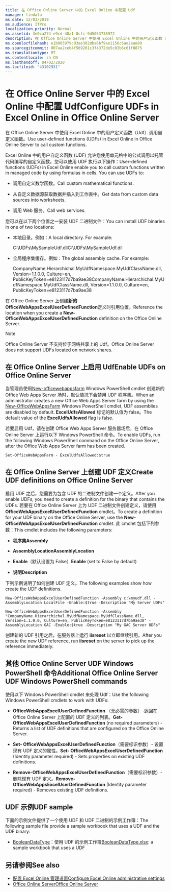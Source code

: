 ```yaml
---
title: 在 Office Online Server 中的 Excel Online 中配置 Udf
manager: lindalu
ms.date: 12/03/2019
ms.audience: ITPro
localization_priority: Normal
ms.assetid: 3e0ca274-e9cd-48a1-8cfc-9d5053738972
description: 在 Office Online Server 中使用 Excel Online 中的用户定义函数（Udf）调用自定义函数。
ms.openlocfilehash: e1b005079c03ae3028ba6bf9ee1156c6ae2eae80
ms.sourcegitcommit: 007aa2ceb4f569201c3f4372de5c83b6c61f8875
ms.translationtype: MT
ms.contentlocale: zh-CN
ms.lasthandoff: 04/02/2020
ms.locfileid: "43102931"
---
```

# <a name="configure-udfs-in-excel-online-in-office-online-server"></a><span data-ttu-id="be25b-103">在 Office Online Server 中的 Excel Online 中配置 Udf</span><span class="sxs-lookup"><span data-stu-id="be25b-103">Configure UDFs in Excel Online in Office Online Server</span></span>

<span data-ttu-id="be25b-104">在 Office Online Server 中使用 Excel Online 中的用户定义函数（Udf）调用自定义函数。</span><span class="sxs-lookup"><span data-stu-id="be25b-104">Use user-defined functions (UDFs) in Excel Online in Office Online Server to call custom functions.</span></span> 
  
<span data-ttu-id="be25b-p101">Excel Online 中的用户自定义函数 (UDF) 允许您使用单元格中的公式调用以托管代码编写的自定义函数。您可以使用 UDF 执行以下操作：</span><span class="sxs-lookup"><span data-stu-id="be25b-p101">User-defined functions (UDFs) in Excel Online enable you to call custom functions written in managed code by using formulas in cells. You can use UDFs to:</span></span>
  
- <span data-ttu-id="be25b-107">调用自定义数学函数。</span><span class="sxs-lookup"><span data-stu-id="be25b-107">Call custom mathematical functions.</span></span>
    
- <span data-ttu-id="be25b-108">从自定义数据源获取数据并插入到工作表中。</span><span class="sxs-lookup"><span data-stu-id="be25b-108">Get data from custom data sources into worksheets.</span></span>
    
- <span data-ttu-id="be25b-109">调用 Web 服务。</span><span class="sxs-lookup"><span data-stu-id="be25b-109">Call web services.</span></span>
    
<span data-ttu-id="be25b-110">您可以在以下两个位置之一安装 UDF 二进制文件：</span><span class="sxs-lookup"><span data-stu-id="be25b-110">You can install UDF binaries in one of two locations:</span></span>
  
- <span data-ttu-id="be25b-p102">本地目录。例如：</span><span class="sxs-lookup"><span data-stu-id="be25b-p102">A local directory. For example:</span></span> 
    
    <span data-ttu-id="be25b-113">C:\UDFs\MySampleUdf.dll</span><span class="sxs-lookup"><span data-stu-id="be25b-113">C:\UDFs\MySampleUdf.dll</span></span>
    
- <span data-ttu-id="be25b-p103">全局程序集缓存。例如：</span><span class="sxs-lookup"><span data-stu-id="be25b-p103">The global assembly cache. For example:</span></span> 
    
    <span data-ttu-id="be25b-116">CompanyName.Hierarchichal.MyUdfNamespace.MyUdfClassName.dll, Version=1.1.0.0, Culture=en, PublicKeyToken=e8123117d7ba9ae38</span><span class="sxs-lookup"><span data-stu-id="be25b-116">CompanyName.Hierarchichal.MyUdfNamespace.MyUdfClassName.dll, Version=1.1.0.0, Culture=en, PublicKeyToken=e8123117d7ba9ae38</span></span>
    
<span data-ttu-id="be25b-117">在 Office Online Server 上创建**新的 OfficeWebAppsExcelUserDefinedFunction**定义时引用位置。</span><span class="sxs-lookup"><span data-stu-id="be25b-117">Reference the location when you create a **New-OfficeWebAppsExcelUserDefinedFunction** definition on the Office Online Server.</span></span> 
  
> [!NOTE]
> <span data-ttu-id="be25b-118">Office Online Server 不支持位于网络共享上的 Udf。</span><span class="sxs-lookup"><span data-stu-id="be25b-118">Office Online Server does not support UDFs located on network shares.</span></span> 
  
## <a name="enable-udfs-on-office-online-server"></a><span data-ttu-id="be25b-119">在 Office Online Server 上启用 Udf</span><span class="sxs-lookup"><span data-stu-id="be25b-119">Enable UDFs on Office Online Server</span></span> 

<span data-ttu-id="be25b-120">当管理员使用[New-officewebappsfarm](https://docs.microsoft.com/powershell/module/officewebapps/new-officewebappsfarm?view=officewebapps-ps) Windows PowerShell cmdlet 创建新的 Office Web Apps Server 场时，默认情况下会禁用 UDF 程序集。</span><span class="sxs-lookup"><span data-stu-id="be25b-120">When an administrator creates a new Office Web Apps Server farm by using the [New-OfficeWebAppsFarm](https://docs.microsoft.com/powershell/module/officewebapps/new-officewebappsfarm?view=officewebapps-ps) Windows PowerShell cmdlet, UDF assemblies are disabled by default.</span></span> <span data-ttu-id="be25b-121">**ExcelUdfsAllowed** 标记的默认值为 false。</span><span class="sxs-lookup"><span data-stu-id="be25b-121">The default value of the **ExcelUdfsAllowed** flag is false.</span></span> 
  
<span data-ttu-id="be25b-122">若要启用 Udf，请在创建 Office Web Apps Server 服务器场后，在 Office Online Server 上运行以下 Windows PowerShell 命令。</span><span class="sxs-lookup"><span data-stu-id="be25b-122">To enable UDFs, run the following Windows PowerShell command on the Office Online Server, after the Office Web Apps Server farm has been created.</span></span>
  
`Set-OfficeWebAppsFarm - ExcelUdfsAllowed:$true`
  
## <a name="create-udf-definitions-on-office-online-server"></a><span data-ttu-id="be25b-123">在 Office Online Server 上创建 UDF 定义</span><span class="sxs-lookup"><span data-stu-id="be25b-123">Create UDF definitions on Office Online Server</span></span>

<span data-ttu-id="be25b-124">启用 UDF 之后，您需要为包含 UDF 的二进制文件创建一个定义。</span><span class="sxs-lookup"><span data-stu-id="be25b-124">After you enable UDFs, you need to create a definition for the binary that contains the UDFs.</span></span> <span data-ttu-id="be25b-125">若要在 Office Online Server 上为 UDF 二进制文件创建定义，请使用**OfficeWebAppsExcelUserDefinedFunction** cmdlet。</span><span class="sxs-lookup"><span data-stu-id="be25b-125">To create a definition for your UDF binary on the Office Online Server, use the **New-OfficeWebAppsExcelUserDefinedFunction** cmdlet.</span></span> <span data-ttu-id="be25b-126">此 cmdlet 包括下列参数：</span><span class="sxs-lookup"><span data-stu-id="be25b-126">This cmdlet includes the following parameters:</span></span> 
  
- <span data-ttu-id="be25b-127">**程序集**</span><span class="sxs-lookup"><span data-stu-id="be25b-127">**Assembly**</span></span>
    
- <span data-ttu-id="be25b-128">**AssemblyLocation**</span><span class="sxs-lookup"><span data-stu-id="be25b-128">**AssemblyLocation**</span></span>
    
- <span data-ttu-id="be25b-129">**Enable**（默认设置为 False）</span><span class="sxs-lookup"><span data-stu-id="be25b-129">**Enable** (set to False by default)</span></span> 
    
- <span data-ttu-id="be25b-130">**说明**</span><span class="sxs-lookup"><span data-stu-id="be25b-130">**Description**</span></span>
    
<span data-ttu-id="be25b-131">下列示例说明了如何创建 UDF 定义。</span><span class="sxs-lookup"><span data-stu-id="be25b-131">The following examples show how create the UDF definitions.</span></span>
  
`New-OfficeWebAppsExcelUserDefinedFunction -Assembly c:\myudf.dll -AssemblyLocation LocalFile -Enable:$true -Description "My Server UDFs"`
  
`New-OfficeWebAppsExcelUserDefinedFunction -Assembly "CompanyName.Hierarchichal.MyUdfNamespace.MyUdfClassName.dll, Version=1.1.0.0, Culture=en, PublicKeyToken=e8123117d7ba9ae38" -AssemblyLocation GAC -Enable:$true -Description "My GAC Server UDFs"`
  
<span data-ttu-id="be25b-132">创建新的 UDF 引用之后，在服务器上运行 **iisreset** 以立即继续引用。</span><span class="sxs-lookup"><span data-stu-id="be25b-132">After you create the new UDF reference, run **iisreset** on the server to pick up the reference immediately.</span></span> 
  
## <a name="additional-office-online-server-udf-windows-powershell-commands"></a><span data-ttu-id="be25b-133">其他 Office Online Server UDF Windows PowerShell 命令</span><span class="sxs-lookup"><span data-stu-id="be25b-133">Additional Office Online Server UDF Windows PowerShell commands</span></span>

<span data-ttu-id="be25b-134">使用以下 Windows PowerShell cmdlet 来处理 Udf：</span><span class="sxs-lookup"><span data-stu-id="be25b-134">Use the following Windows PowerShell cmdlets to work with UDFs:</span></span>
  
- <span data-ttu-id="be25b-135">**OfficeWebAppsExcelUserDefinedFunction** （无必需的参数）-返回在 Office Online Server 上配置的 UDF 定义的列表。</span><span class="sxs-lookup"><span data-stu-id="be25b-135">**Get-OfficeWebAppsExcelUserDefinedFunction** (no required parameters) - Returns a list of UDF definitions that are configured on the Office Online Server.</span></span> 
    
- <span data-ttu-id="be25b-136">**Set- OfficeWebAppsExcelUserDefinedFunction**（需要标识参数）- 设置现有 UDF 定义的属性。</span><span class="sxs-lookup"><span data-stu-id="be25b-136">**Set- OfficeWebAppsExcelUserDefinedFunction** (Identity parameter required) - Sets properties on existing UDF definitions.</span></span> 
    
- <span data-ttu-id="be25b-137">**Remove-OfficeWebAppsExcelUserDefinedFunction**（需要标识参数）- 删除现有 UDF 定义。</span><span class="sxs-lookup"><span data-stu-id="be25b-137">**Remove-OfficeWebAppsExcelUserDefinedFunction** (Identity parameter required) - Removes existing UDF definitions.</span></span> 
    
## <a name="udf-sample"></a><span data-ttu-id="be25b-138">UDF 示例</span><span class="sxs-lookup"><span data-stu-id="be25b-138">UDF sample</span></span>

<span data-ttu-id="be25b-139">下面的示例文件提供了一个使用 UDF 和 UDF 二进制的示例工作簿：</span><span class="sxs-lookup"><span data-stu-id="be25b-139">The following sample file provide a sample workbook that uses a UDF and the UDF binary:</span></span>
  
- <span data-ttu-id="be25b-140">[BooleanDataType](https://download.microsoft.com/download/6/7/F/67F724FD-1186-4209-BFF1-FBFD99E959D9/User%20Defined%20Function%20Assemblies/BooleanDataType.xlsx)：使用 UDF 的示例工作簿</span><span class="sxs-lookup"><span data-stu-id="be25b-140">[BooleanDataType.xlsx](https://download.microsoft.com/download/6/7/F/67F724FD-1186-4209-BFF1-FBFD99E959D9/User%20Defined%20Function%20Assemblies/BooleanDataType.xlsx): a sample workbook that uses a UDF</span></span>  
    
## <a name="see-also"></a><span data-ttu-id="be25b-141">另请参阅</span><span class="sxs-lookup"><span data-stu-id="be25b-141">See also</span></span>

- [<span data-ttu-id="be25b-142">配置 Excel Online 管理设置</span><span class="sxs-lookup"><span data-stu-id="be25b-142">Configure Excel Online administrative settings</span></span>](https://docs.microsoft.com/officeonlineserver/configure-excel-online-administrative-settings)  
- [<span data-ttu-id="be25b-143">Office Online Server</span><span class="sxs-lookup"><span data-stu-id="be25b-143">Office Online Server</span></span>](https://docs.microsoft.com/officeonlineserver/office-online-server)
    

